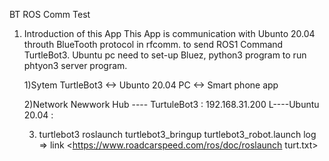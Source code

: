 BT ROS Comm Test

1. Introduction of this App
   This App is communication with Ubunto 20.04 throuth BlueTooth protocol in rfcomm. to send ROS1 Command TurtleBot3.
   Ubuntu pc need to set-up Bluez, python3 program to run phtyon3 server program.

   1)Sytem
   TurtleBot3  <-> Ubunto 20.04 PC  <->  Smart phone app

   2)Network
    Newwork Hub  ---- TurtuleBot3 : 192.168.31.200
                 L----Ubuntu 20.04 :

   3) turtlebot3
     roslaunch turtlebot3_bringup turtlebot3_robot.launch
    log => link <https://www.roadcarspeed.com/ros/doc/roslaunch turt.txt>



   
